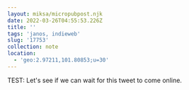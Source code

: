 ```yaml
---
layout: miksa/micropubpost.njk
date: 2022-03-26T04:55:53.226Z
title: ''
tags: 'janos, indieweb'
slug: '17753'
collection: note
location:
  - 'geo:2.97211,101.80853;u=30'
---
```

TEST: Let&#39;s see if we can wait for this tweet to come online.
